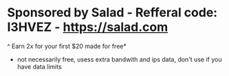 # Sponsored by Salad - Refferal code: I3HVEZ - https://salad.com
^ Earn 2x for your first $20 made for free*




* not necessarily free, usess extra bandwith and ips data, don't use if you have data limits

